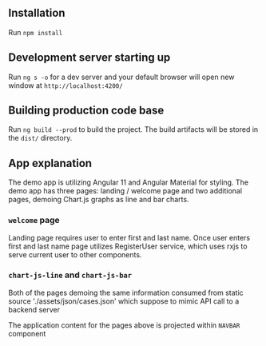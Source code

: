 ## Installation

Run `npm install`

## Development server starting up

Run `ng s -o` for a dev server and your default browser will open new window at `http://localhost:4200/`

## Building production code base

Run `ng build --prod` to build the project. The build artifacts will be stored in the `dist/` directory.


## App explanation

The demo app is utilizing Angular 11 and Angular Material for styling.
The demo app has three pages: landing / welcome page and two additional pages, demoing Chart.js graphs as line and bar charts.
  ### `welcome` page
  Landing page requires user to enter first and last name. Once user enters first and last name page utilizes RegisterUser service, which uses rxjs to serve current user to other components.
  ### `chart-js-line` and `chart-js-bar`
  Both of the pages demoing the same information consumed from static source './assets/json/cases.json' which suppose to mimic API call to a backend server

The application content for the pages above is projected within `NAVBAR` component



